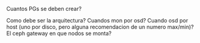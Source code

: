 Cuantos PGs se deben crear?

Como debe ser la arquitectura? Cuandos mon por osd?
Cuando osd por host (uno por disco, pero alguna recomendacion de un numero max/min)?
El ceph gateway en que nodos se monta?
